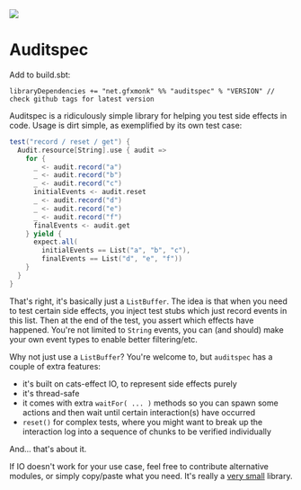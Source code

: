 <img src="http://gfxmonk.net/dist/status/project/auditspec.png">

# Auditspec

Add to build.sbt:

```
libraryDependencies += "net.gfxmonk" %% "auditspec" % "VERSION" // check github tags for latest version
```

Auditspec is a ridiculously simple library for helping you test side effects in code. Usage is dirt simple, as exemplified by its own test case:

```scala
test("record / reset / get") {
  Audit.resource[String].use { audit =>
    for {
      _ <- audit.record("a")
      _ <- audit.record("b")
      _ <- audit.record("c")
      initialEvents <- audit.reset
      _ <- audit.record("d")
      _ <- audit.record("e")
      _ <- audit.record("f")
      finalEvents <- audit.get
    } yield {
      expect.all(
        initialEvents == List("a", "b", "c"),
        finalEvents == List("d", "e", "f"))
    }
  }
}
```

That's right, it's basically just a `ListBuffer`. The idea is that when you need to test certain side effects, you inject test stubs which just record events in this list. Then at the end of the test, you assert which effects have happened. You're not limited to `String` events, you can (and should) make your own event types to enable better filtering/etc.

Why not just use a `ListBuffer`? You're welcome to, but `auditspec` has a couple of extra features:

 - it's built on cats-effect IO, to represent side effects purely
 - it's thread-safe
 - it comes with extra `waitFor( ... )` methods so you can spawn some actions and then wait until certain interaction(s) have occurred
 - `reset()` for complex tests, where you might want to break up the interaction log into a sequence of chunks to be verified individually

And... that's about it.

If IO doesn't work for your use case, feel free to contribute alternative modules, or simply copy/paste what you need. It's really a [very small](core/src/main/scala/net/gfxmonk/auditspec/Audit.scala) library.
